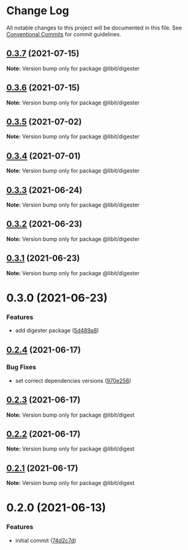 # Change Log

All notable changes to this project will be documented in this file.
See [Conventional Commits](https://conventionalcommits.org) for commit guidelines.

## [0.3.7](https://gitr.net/mindary/libit/compare/@libit/digester@0.3.6...@libit/digester@0.3.7) (2021-07-15)

**Note:** Version bump only for package @libit/digester





## [0.3.6](https://gitr.net/mindary/libit/compare/@libit/digester@0.3.5...@libit/digester@0.3.6) (2021-07-15)

**Note:** Version bump only for package @libit/digester





## [0.3.5](https://gitr.net/mindary/libit/compare/@libit/digester@0.3.4...@libit/digester@0.3.5) (2021-07-02)

**Note:** Version bump only for package @libit/digester





## [0.3.4](https://gitr.net/mindary/libit/compare/@libit/digester@0.3.3...@libit/digester@0.3.4) (2021-07-01)

**Note:** Version bump only for package @libit/digester





## [0.3.3](https://gitr.net/mindary/libit/compare/@libit/digester@0.3.2...@libit/digester@0.3.3) (2021-06-24)

**Note:** Version bump only for package @libit/digester





## [0.3.2](https://gitr.net/mindary/libit/compare/@libit/digester@0.3.1...@libit/digester@0.3.2) (2021-06-23)

**Note:** Version bump only for package @libit/digester





## [0.3.1](https://gitr.net/mindary/libit/compare/@libit/digester@0.3.0...@libit/digester@0.3.1) (2021-06-23)

**Note:** Version bump only for package @libit/digester





# 0.3.0 (2021-06-23)


### Features

* add digester package ([5d489a8](https://gitr.net/mindary/libit/commits/5d489a8a35aabecfec0bd4b0a2df263e78fb20ff))





## [0.2.4](https://gitr.net/mindary/libit/compare/@libit/digest@0.2.3...@libit/digest@0.2.4) (2021-06-17)


### Bug Fixes

* set correct dependencies versions ([970e256](https://gitr.net/mindary/libit/commits/970e256621821145136bfbbd7d1b0ffdfa3e7579))





## [0.2.3](https://gitr.net/mindary/libit/compare/@libit/digest@0.2.2...@libit/digest@0.2.3) (2021-06-17)

**Note:** Version bump only for package @libit/digest





## [0.2.2](https://gitr.net/mindary/libit/compare/@libit/digest@0.2.1...@libit/digest@0.2.2) (2021-06-17)

**Note:** Version bump only for package @libit/digest





## [0.2.1](https://gitr.net/mindary/libit/compare/@libit/digest@0.2.0...@libit/digest@0.2.1) (2021-06-17)

**Note:** Version bump only for package @libit/digest





# 0.2.0 (2021-06-13)


### Features

* initial commit ([74d2c7d](https://gitr.net/mindary/libit/commits/74d2c7de8e5e240070ea580782e6a009e16cf4eb))
